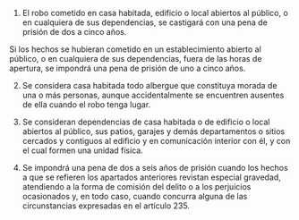 1. El robo cometido en casa habitada, edificio o local abiertos al público, o en cualquiera de sus dependencias, se castigará con una pena de prisión de dos a cinco años.

Si los hechos se hubieran cometido en un establecimiento abierto al público, o en cualquiera de sus dependencias, fuera de las horas de apertura, se impondrá una pena de prisión de uno a cinco años.

2. Se considera casa habitada todo albergue que constituya morada de una o más personas, aunque accidentalmente se encuentren ausentes de ella cuando el robo tenga lugar.

3. Se consideran dependencias de casa habitada o de edificio o local abiertos al público, sus patios, garajes y demás departamentos o sitios cercados y contiguos al edificio y en comunicación interior con él, y con el cual formen una unidad física.

4. Se impondrá una pena de dos a seis años de prisión cuando los hechos a que se refieren los apartados anteriores revistan especial gravedad, atendiendo a la forma de comisión del delito o a los perjuicios ocasionados y, en todo caso, cuando concurra alguna de las circunstancias expresadas en el artículo 235.